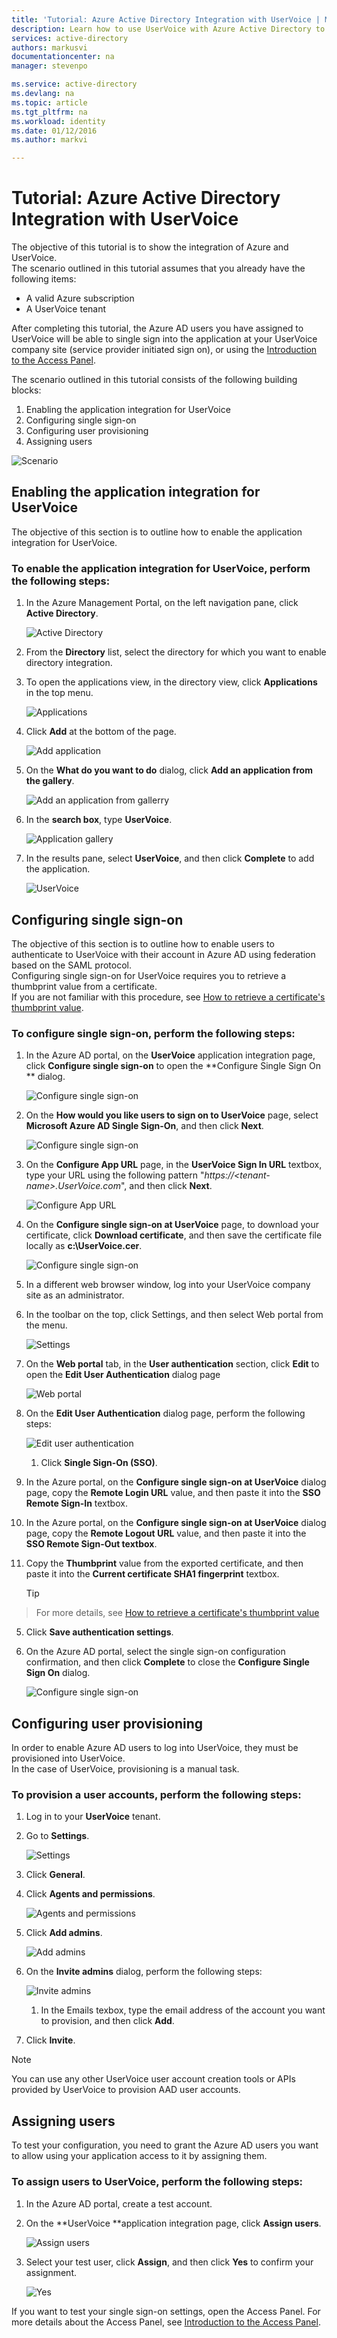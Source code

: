 ```yaml
---
title: 'Tutorial: Azure Active Directory Integration with UserVoice | Microsoft Azure'
description: Learn how to use UserVoice with Azure Active Directory to enable single sign-on, automated provisioning, and more!.
services: active-directory
authors: markusvi
documentationcenter: na
manager: stevenpo

ms.service: active-directory
ms.devlang: na
ms.topic: article
ms.tgt_pltfrm: na
ms.workload: identity
ms.date: 01/12/2016
ms.author: markvi

---
```

# Tutorial: Azure Active Directory Integration with UserVoice
The objective of this tutorial is to show the integration of Azure and UserVoice.  
The scenario outlined in this tutorial assumes that you already have the following items:

* A valid Azure subscription
* A UserVoice tenant

After completing this tutorial, the Azure AD users you have assigned to UserVoice will be able to single sign into the application at your UserVoice company site (service provider initiated sign on), or using the [Introduction to the Access Panel](active-directory-saas-access-panel-introduction.md).

The scenario outlined in this tutorial consists of the following building blocks:

1. Enabling the application integration for UserVoice
2. Configuring single sign-on
3. Configuring user provisioning
4. Assigning users

![Scenario](./media/active-directory-saas-uservoice-tutorial/IC777514.png "Scenario")

## Enabling the application integration for UserVoice
The objective of this section is to outline how to enable the application integration for UserVoice.

### To enable the application integration for UserVoice, perform the following steps:
1. In the Azure Management Portal, on the left navigation pane, click **Active Directory**.

   ![Active Directory](./media/active-directory-saas-uservoice-tutorial/IC700993.png "Active Directory")

2. From the **Directory** list, select the directory for which you want to enable directory integration.

3. To open the applications view, in the directory view, click **Applications** in the top menu.

   ![Applications](./media/active-directory-saas-uservoice-tutorial/IC700994.png "Applications")

4. Click **Add** at the bottom of the page.

   ![Add application](./media/active-directory-saas-uservoice-tutorial/IC749321.png "Add application")

5. On the **What do you want to do** dialog, click **Add an application from the gallery**.

   ![Add an application from gallerry](./media/active-directory-saas-uservoice-tutorial/IC749322.png "Add an application from gallerry")

6. In the **search box**, type **UserVoice**.

   ![Application gallery](./media/active-directory-saas-uservoice-tutorial/IC777513.png "Application gallery")

7. In the results pane, select **UserVoice**, and then click **Complete** to add the application.

   ![UserVoice](./media/active-directory-saas-uservoice-tutorial/IC777810.png "UserVoice")


## Configuring single sign-on
The objective of this section is to outline how to enable users to authenticate to UserVoice with their account in Azure AD using federation based on the SAML protocol.  
Configuring single sign-on for UserVoice requires you to retrieve a thumbprint value from a certificate.  
If you are not familiar with this procedure, see [How to retrieve a certificate's thumbprint value](http://youtu.be/YKQF266SAxI).

### To configure single sign-on, perform the following steps:
1. In the Azure AD portal, on the **UserVoice** application integration page, click **Configure single sign-on** to open the **Configure Single Sign On ** dialog.

   ![Configure single sign-on](./media/active-directory-saas-uservoice-tutorial/IC777515.png "Configure single sign-on")

2. On the **How would you like users to sign on to UserVoice** page, select **Microsoft Azure AD Single Sign-On**, and then click **Next**.

   ![Configure single sign-on](./media/active-directory-saas-uservoice-tutorial/IC777516.png "Configure single sign-on")

3. On the **Configure App URL** page, in the **UserVoice Sign In URL** textbox, type your URL using the following pattern "*https://\<tenant-name\>.UserVoice.com*", and then click **Next**.

   ![Configure App URL](./media/active-directory-saas-uservoice-tutorial/IC777517.png "Configure App URL")

4. On the **Configure single sign-on at UserVoice** page, to download your certificate, click **Download certificate**, and then save the certificate file locally as **c:\\UserVoice.cer**.

   ![Configure single sign-on](./media/active-directory-saas-uservoice-tutorial/IC777518.png "Configure single sign-on")

5. In a different web browser window, log into your UserVoice company site as an administrator.

6. In the toolbar on the top, click Settings, and then select Web portal from the menu.

   ![Settings](./media/active-directory-saas-uservoice-tutorial/IC777519.png "Settings")

7. On the **Web portal** tab, in the **User authentication** section, click **Edit** to open the **Edit User Authentication** dialog page

   ![Web portal](./media/active-directory-saas-uservoice-tutorial/IC777520.png "Web portal")

8. On the **Edit User Authentication** dialog page, perform the following steps:

   ![Edit user authentication](./media/active-directory-saas-uservoice-tutorial/IC777521.png "Edit user authentication")

   1. Click **Single Sign-On (SSO)**.
2. In the Azure portal, on the **Configure single sign-on at UserVoice** dialog page, copy the **Remote Login URL** value, and then paste it into the **SSO Remote Sign-In** textbox.
3. In the Azure portal, on the **Configure single sign-on at UserVoice** dialog page, copy the **Remote Logout URL** value, and then paste it into the **SSO Remote Sign-Out textbox**.
4. Copy the **Thumbprint** value from the exported certificate, and then paste it into the **Current certificate SHA1 fingerprint** textbox.  

   > [!TIP]
> For more details, see [How to retrieve a certificate's thumbprint value](http://youtu.be/YKQF266SAxI)
> 
5. Click **Save authentication settings**.


9. On the Azure AD portal, select the single sign-on configuration confirmation, and then click **Complete** to close the **Configure Single Sign On** dialog.

   ![Configure single sign-on](./media/active-directory-saas-uservoice-tutorial/IC777522.png "Configure single sign-on")


## Configuring user provisioning
In order to enable Azure AD users to log into UserVoice, they must be provisioned into UserVoice.  
In the case of UserVoice, provisioning is a manual task.

### To provision a user accounts, perform the following steps:
1. Log in to your **UserVoice** tenant.

2. Go to **Settings**.

   ![Settings](./media/active-directory-saas-uservoice-tutorial/IC777811.png "Settings")

3. Click **General**.

4. Click **Agents and permissions**.

   ![Agents and permissions](./media/active-directory-saas-uservoice-tutorial/IC777812.png "Agents and permissions")

5. Click **Add admins**.

   ![Add admins](./media/active-directory-saas-uservoice-tutorial/IC777813.png "Add admins")

6. On the **Invite admins** dialog, perform the following steps:

   ![Invite admins](./media/active-directory-saas-uservoice-tutorial/IC777814.png "Invite admins")

   1. In the Emails texbox, type the email address of the account you want to provision, and then click **Add**.
2. Click **Invite**.


> [!NOTE]
> You can use any other UserVoice user account creation tools or APIs provided by UserVoice to provision AAD user accounts.
> 
> 
## Assigning users
To test your configuration, you need to grant the Azure AD users you want to allow using your application access to it by assigning them.

### To assign users to UserVoice, perform the following steps:
1. In the Azure AD portal, create a test account.

2. On the **UserVoice **application integration page, click **Assign users**.

   ![Assign users](./media/active-directory-saas-uservoice-tutorial/IC777523.png "Assign users")

3. Select your test user, click **Assign**, and then click **Yes** to confirm your assignment.

   ![Yes](./media/active-directory-saas-uservoice-tutorial/IC767830.png "Yes")


If you want to test your single sign-on settings, open the Access Panel. For more details about the Access Panel, see [Introduction to the Access Panel](active-directory-saas-access-panel-introduction.md).

